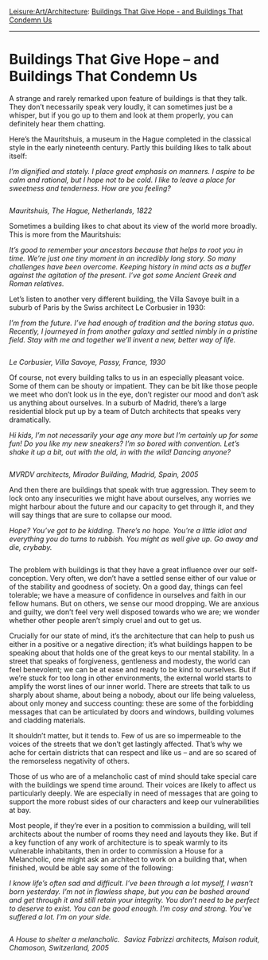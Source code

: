[Leisure:](https://www.theschooloflife.com/thebookoflife/category/leisure/)[Art/Architecture](https://www.theschooloflife.com/thebookoflife/category/leisure/artarchitecture/): [Buildings That Give Hope - and Buildings That Condemn Us](https://www.theschooloflife.com/thebookoflife/buildings-that-give-hope-and-buildings-that-condemn-us/)

* * *

# Buildings That Give Hope – and Buildings That Condemn Us

A strange and rarely remarked upon feature of buildings is that they talk. They don’t necessarily speak very loudly, it can sometimes just be a whisper, but if you go up to them and look at them properly, you can definitely hear them chatting.&nbsp;

Here’s the Mauritshuis, a museum in the Hague completed in the classical style in the early nineteenth century. Partly this building likes to talk about itself:

_I’m dignified and stately. I place great emphasis on manners. I aspire to be calm and rational, but I hope not to be cold. I like to leave a place for sweetness and tenderness. How are you feeling?_

<figure class="aligncenter"><img src="https://lh3.googleusercontent.com/zbjik05JZJ2Gg2Vwel8oPF-4BiMYZSCl5oW3vlXZcmawj0WCrJMEmkAtG4PKu0--wwUY1aNpiz7mR1uf-JtwWCYlbB0AlzN4d2mVNxQ7BXbNEeVRmJ6uG2LtK6eE9uD26BQMTfQK" alt=""></figure>

_Mauritshuis, The Hague, Netherlands, 1822_

Sometimes a building likes to chat about its view of the world more broadly. This is more from the Mauritshuis:

_It’s good to remember your ancestors because that helps to root you in time. We’re just one tiny moment in an incredibly long story. So many challenges have been overcome. Keeping history in mind acts as a buffer against the agitation of the present. I’ve got some Ancient Greek and Roman relatives._

Let’s listen to another very different building, the Villa Savoye built in a suburb of Paris by the Swiss architect Le Corbusier in 1930:

_I’m from the future. I’ve had enough of tradition and the boring status quo. Recently, I journeyed in from another galaxy and settled nimbly in a pristine field. Stay with me and together we’ll invent a new, better way of life._

<figure class="aligncenter"><img src="https://lh3.googleusercontent.com/cVQ-26dcGuI2y7kMT4La1KOyzcGv4xoqCGu94eVCiJRf8CZzR1W7TNXxsL7Aakc8DzJfm96cGPZWsfanZlOZfwTLzHT4M8B6qT0mgU_fclk2EJmOD_XvHYS_PY59WbXgLCr_9gvb" alt=""></figure>

_Le Corbusier, Villa Savoye, Passy, France, 1930_

Of course, not every building talks to us in an especially pleasant voice. Some of them can be shouty or impatient. They can be bit like those people we meet who don’t look us in the eye, don’t register our mood and don’t ask us anything about ourselves. In a suburb of Madrid, there’s a large residential block put up by a team of Dutch architects that speaks very dramatically.

_Hi kids, I’m not necessarily your age any more but I’m certainly up for some fun! Do you like my new sneakers? I’m so bored with convention. Let’s shake it up a bit, out with the old, in with the wild! Dancing anyone?_

<figure class="aligncenter"><img src="https://lh6.googleusercontent.com/aoyiq09TNgf7unxXZ04eiPY2Zz3QwNlX7QwBJoq6MEiBemrH_mrJ-ZazLpLXwb0z7vl8swuxKr9WNfqeEM5WpH-7QN9Mjag55haWvhn7Zdm3r6j01zDdsoIuqdBx6EPnyd8OM1tF" alt=""></figure>

_MVRDV architects, Mirador Building, Madrid, Spain, 2005_

And then there are buildings that speak with true aggression. They seem to lock onto any insecurities we might have about ourselves, any worries we might harbour about the future and our capacity to get through it, and they will say things that are sure to collapse our mood.

_Hope? You’ve got to be kidding. There’s no hope. You’re a little idiot and everything you do turns to rubbish. You might as well give up. Go away and die, crybaby._

<figure class="aligncenter"><img src="https://lh3.googleusercontent.com/4DvWNeGU0PoXutKtAY7yi_YjbreE0YxSPlQwvLOgkxUvbU562gD45CMiCMxYikfV19F1hT5nV-zlW4mFMtXqLe9Jg1UirHMeYAQ5d7r54FoRGF-yT-slaRaNd0J0s2zkVJKwhQHB" alt=""></figure>

The problem with buildings is that they have a great influence over our self-conception. Very often, we don’t have a settled sense either of our value or of the stability and goodness of society. On a good day, things can feel tolerable; we have a measure of confidence in ourselves and faith in our fellow humans. But on others, we sense our mood dropping. We are anxious and guilty, we don’t feel very well disposed towards who we are; we wonder whether other people aren’t simply cruel and out to get us.

Crucially for our state of mind, it’s the architecture that can help to push us either in a positive or a negative direction; it’s what buildings happen to be speaking about that holds one of the great keys to our mental stability. In a street that speaks of forgiveness, gentleness and modesty, the world can feel benevolent; we can be at ease and ready to be kind to ourselves. But if we’re stuck for too long in other environments, the external world starts to amplify the worst lines of our inner world. There are streets that talk to us sharply about shame, about being a nobody, about our life being valueless, about only money and success counting: these are some of the forbidding messages that can be articulated by doors and windows, building volumes and cladding materials.

It shouldn’t matter, but it tends to. Few of us are so impermeable to the voices of the streets that we don’t get lastingly affected. That’s why we ache for certain districts that can respect and like us – and are so scared of the remorseless negativity of others.

Those of us who are of a melancholic cast of mind should take special care with the buildings we spend time around. Their voices are likely to affect us particularly deeply. We are especially in need of messages that are going to support the more robust sides of our characters and keep our vulnerabilities at bay.&nbsp;

Most people, if they’re ever in a position to commission a building, will tell architects about the number of rooms they need and layouts they like. But if a key function of any work of architecture is to speak warmly to its vulnerable inhabitants, then in order to commission a House for a Melancholic, one might ask an architect to work on a building that, when finished, would be able say some of the following:

_I know life’s often sad and difficult. I’ve been through a lot myself, I wasn’t born yesterday. I’m not in flawless shape, but you can be bashed around and get through it and still retain your integrity. You don’t need to be perfect to deserve to exist. You can be good enough. I’m cosy and strong. You’ve suffered a lot. I’m on your side.&nbsp;_

<figure class="aligncenter"><img src="https://lh4.googleusercontent.com/pq7bLdKNNWCmDnps5Y8Z7WN6B7Wz88u7Re7OxtOYXvUpC7SQtbUBumZ6m0d_D8jX4LMnRoNyrg--M1mHwhacJv7KCPwUde0lq6Ytt8zVQ9pl_W4_OXR7lIqsZUN3Dkw7Cs2xSidA" alt=""></figure>

_A House to shelter a melancholic. &nbsp;Savioz Fabrizzi architects, Maison roduit, Chamoson, Switzerland, 2005_
